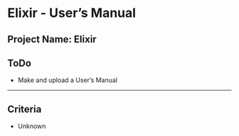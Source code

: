 # Elixir - User’s Manual

## Project Name: Elixir

## ToDo

- Make and upload a User’s Manual

----------

## Criteria

- Unknown
